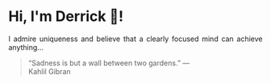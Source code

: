 # Hi, I'm Derrick 👋!
<p align="justify">I admire uniqueness and believe that a clearly focused mind can achieve anything...</p> 
<!-- #quote-start -->
<blockquote>&ldquo;Sadness is but a wall between two gardens.&rdquo; &mdash; <footer>Kahlil Gibran</footer></blockquote>
<!-- #quote-end -->
